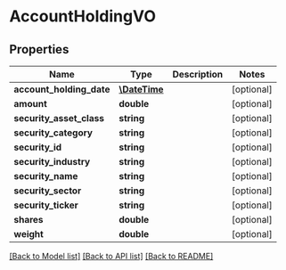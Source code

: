 # AccountHoldingVO

## Properties
Name | Type | Description | Notes
------------ | ------------- | ------------- | -------------
**account_holding_date** | [**\DateTime**](\DateTime.md) |  | [optional] 
**amount** | **double** |  | [optional] 
**security_asset_class** | **string** |  | [optional] 
**security_category** | **string** |  | [optional] 
**security_id** | **string** |  | [optional] 
**security_industry** | **string** |  | [optional] 
**security_name** | **string** |  | [optional] 
**security_sector** | **string** |  | [optional] 
**security_ticker** | **string** |  | [optional] 
**shares** | **double** |  | [optional] 
**weight** | **double** |  | [optional] 

[[Back to Model list]](../README.md#documentation-for-models) [[Back to API list]](../README.md#documentation-for-api-endpoints) [[Back to README]](../README.md)


